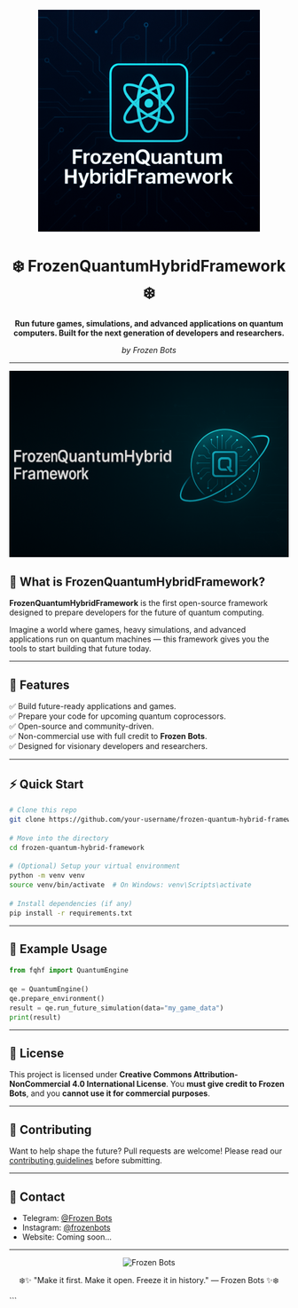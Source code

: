 <p align="center">
  <img src="https://github.com/prashantsahlot/frozen-quantum-hybrid-framework/blob/main/assets/logo.png" alt="FrozenQuantumHybridFramework Logo" width="400"/>
</p>

<h1 align="center">❄️ FrozenQuantumHybridFramework ❄️</h1>

<p align="center">
  <b>Run future games, simulations, and advanced applications on quantum computers. Built for the next generation of developers and researchers.</b>
</p>

<p align="center">
  <i>by Frozen Bots</i>
</p>

---

<p align="center">
  <img src="https://github.com/prashantsahlot/frozen-quantum-hybrid-framework/blob/main/assets/banner.png" alt="Banner" width="800"/>
</p>


## 🚀 What is FrozenQuantumHybridFramework?

**FrozenQuantumHybridFramework** is the first open-source framework designed to prepare developers for the future of quantum computing.

Imagine a world where games, heavy simulations, and advanced applications run on quantum machines — this framework gives you the tools to start building that future today.

---

## 💎 Features

✅ Build future-ready applications and games.  
✅ Prepare your code for upcoming quantum coprocessors.  
✅ Open-source and community-driven.  
✅ Non-commercial use with full credit to **Frozen Bots**.  
✅ Designed for visionary developers and researchers.

---

## ⚡ Quick Start

```bash
# Clone this repo
git clone https://github.com/your-username/frozen-quantum-hybrid-framework.git

# Move into the directory
cd frozen-quantum-hybrid-framework

# (Optional) Setup your virtual environment
python -m venv venv
source venv/bin/activate  # On Windows: venv\Scripts\activate

# Install dependencies (if any)
pip install -r requirements.txt
````

---

## 💬 Example Usage

```python
from fqhf import QuantumEngine

qe = QuantumEngine()
qe.prepare_environment()
result = qe.run_future_simulation(data="my_game_data")
print(result)
```

---

## 📄 License

This project is licensed under **Creative Commons Attribution-NonCommercial 4.0 International License**.
You **must give credit to Frozen Bots**, and you **cannot use it for commercial purposes**.

---

## 🤝 Contributing

Want to help shape the future?
Pull requests are welcome! Please read our [contributing guidelines](CONTRIBUTING.md) before submitting.

---

## 💬 Contact

* Telegram: [@Frozen Bots](https://t.me/xyz09723)
* Instagram: [@frozenbots](https://instagram.com/prashant_sahlot)
* Website: Coming soon...

---

<p align="center">
  <img src="https://your-animation-or-cool-image-link-here" alt="Frozen Bots" width="500"/>
</p>

<p align="center">
  ❄️✨ "Make it first. Make it open. Freeze it in history." — Frozen Bots ✨❄️
</p>
```

